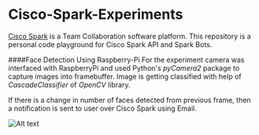 # Cisco-Spark-Experiments
[Cisco Spark](https://developer.ciscospark.com/) is a Team Collaboration software platform. 
This repository is a personal code playground for Cisco Spark API and Spark Bots.


####Face Detection Using Raspberry-Pi
For the experiment  camera was interfaced with RaspberryPi and used Python's _pyCamera2_ package to capture images into framebuffer. 
Image is getting classified with help of _CascadeClassifier_ of _OpenCV_ library.

If there is a change in number of faces detected from previous frame, then a notification is sent to user over Cisco Spark using Email.

![Alt text](https://cloud.githubusercontent.com/assets/644483/22921982/dbc31a40-f2c1-11e6-89b6-1f17234af502.png "Optional title")
